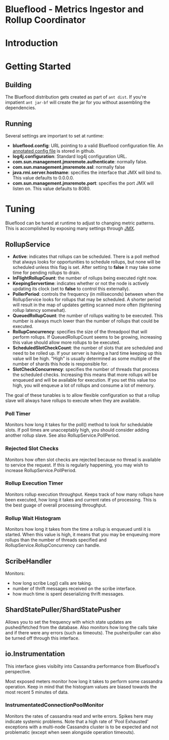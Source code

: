 Blueflood - Metrics Ingestor and Rollup Coordinator
===================================================


# Introduction

# Getting Started

Building
--------
The Blueflood distribution gets created as part of `ant dist`.  If you're
impatient `ant jar-bf` will create the jar for you without assembling the
dependencies.

Running
-------
Several settings are important to set at runtime:

* __blueflood.config__: URL pointing to a valid Blueflood configuration file.
  An [annotated config file](https://github.com/racker/ele/blob/rollups2/java/conf/bf-dev.conf)
  is stored in github.
* __log4j.configuration__: Standard log4j configuration URL.
* __com.sun.management.jmxremote.authenticate__: normally false.
* __com.sun.management.jmxremote.ssl__: normally false
* __java.rmi.server.hostname__: specifies the interface that JMX will bind to. This
  value defaults to 0.0.0.0.
* __com.sun.management.jmxremote.port__: specifies the port JMX will listen on.
  This value defaults to 8080.

# Tuning

Blueflood can be tuned at runtime to adjust to changing metric patterns. This
is accomplished by exposing many settings through [JMX](http://www.oracle.com/technetwork/java/javase/tech/javamanagement-140525.html).

## RollupService
* __Active__: indicates that rollups can be scheduled. There is a poll method 
  that always looks for opportunities to schedule rollups, but none will be
  scheduled unless this flag is set.  After setting to __false__ it may take
  some time for pending rollups to drain.
* __InFlightRollupCount__: the number of rollups being executed right now.
* __KeepingServertime__: indicates whether or not the node is actively
  updating its clock (set to __false__ to control this externally).
* __PollerPeriod__: controls the frequency (in milliseconds) between when
  the RollupService looks for rollups that may be scheduled. A shorter period
  will result in the map of updates getting scanned more often (tightening
  rollup latency somewhat).
* __QueuedRollupCount__: the number of rollups waiting to be executed. This
  number is always much lower than the number of rollups that could be
  executed.
* __RollupConcurrency__: specifies the size of the threadpool that will
  perform rollups.  If QueuedRollupCount seems to be growing, increasing this
  value should allow more rollups to be executed.
* __ScheduledSlotCheckCount__: the number of slots that are scheduled and need
  to be rolled up. If your server is having a hard time keeping up this
  value will be high.  "High" is usually determined as some multiple of
  the number of shards this hode is responsible for.
* __SlotCheckConcurrency__: specifies the number of threads that process the
  scheduled checks.  Increasing this means that more rollups will be enqueued
  and will be available for execution.  If you set this value too high, you 
  will enqueue a lot of rollups and consume a lot of memory.

The goal of these tunables is to allow flexible configuration so that a rollup
slave will always have rollups to execute when they are available.

### Poll Timer
Monitors how long it takes for the poll() method to look for schedulable slots.
If poll times are unacceptably high, you should consider adding another
rollup slave.  See also RollupService.PollPeriod.

### Rejected Slot Checks
Monitors how often slot checks are rejected because no thread is available to 
service the request.  If this is regularly happening, you may wish to increase
RollupService.PollPeriod.

### Rollup Execution Timer
Monitors rollup execution throughput. Keeps track of how many rollups have been
executed, how long it takes and current rates of processing.  This is the best
guage of overall processing throughput.

### Rollup Wait Histogram
Monitors how long it takes from the time a rollup is enqueued until it is started.
When this value is high, it means that you may be enqueuing more rollups than the
number of threads specified and RollupService.RollupConcurrency can handle.

## ScribeHandler
Monitors:

* how long scribe Log() calls are taking.
* number of thrift messages received on the scribe interface.
* how much time is spent deserializing thrift messages.

## ShardStatePuller/ShardStatePusher

Allows you to set the frequency with which state updates are pushed/fetched
from the database.  Also monitors how long the calls take and if there were
any errors (such as timeouts).  The pusher/puller can also be turned off
through this interface.

## io.Instrumentation

This interface gives visibilty into Cassandra performance from Blueflood's
perspective.

Most exposed meters monitor how long it takes to perform some cassandra
operation.  Keep in mind that the histogram values are biased towards the
most recent 5 minutes of data.

### InstrumentatedConnectionPoolMonitor

Monitors the rates of cassandra read and write errors.  Spikes here 
may indicate systemic problems. Note that a high rate of 'Pool Exhausted'
exceptions with a multi-node Cassandra cluster is to be expected and not
problematic (except when seen alongside operation timeouts).
